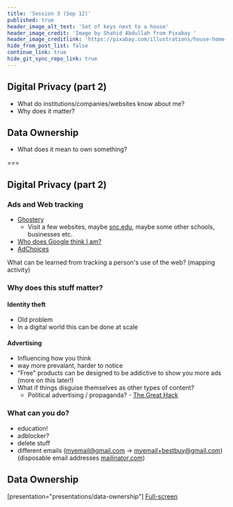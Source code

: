 ```yaml
---
title: 'Session 3 (Sep 12)'
published: true
header_image_alt_text: 'Set of keys next to a house'
header_image_credit: 'Image by Shahid Abdullah from Pixabay '
header_image_creditlink: 'https://pixabay.com/illustrations/house-home-ownership-domestic-2368389/'
hide_from_post_list: false
continue_link: true
hide_git_sync_repo_link: true
---
```

## Digital Privacy (part 2)
* What do institutions/companies/websites know about me?
* Why does it matter?

## Data Ownership
* What does it mean to own something?

===
## Digital Privacy (part 2)

### Ads and Web tracking

* [Ghostery](https://www.ghostery.com)
  * Visit a few websites, maybe [snc.edu](https://snc.edu), maybe some other schools, businesses etc.
* [Who does Google think I am?](https://adssettings.google.com/authenticated)
* [AdChoices](http://www.aboutads.info/choices/)
  
What can be learned from tracking a person's use of the web? (mapping activity)

### Why does this stuff matter?

#### Identity theft

* Old problem
* In a digital world this can be done at scale

#### Advertising

* Influencing how you think
* way more prevalant, harder to notice
* "Free" products can be designed to be addictive to show you more ads (more on this later!)
* What if things disguise themselves as other types of content?
  * Political advertising / propaganda? - [The Great Hack](https://www.netflix.com/title/80117542)

### What can you do?

* education!
* adblocker?
* delete stuff
* different emails (myemail@gmail.com -> myemail+bestbuy@gmail.com) (disposable email addresses [mailinator.com](https://mailinator.com))

## Data Ownership
[presentation="presentations/data-ownership"]
[Full-screen](../../presentations/data-ownership)